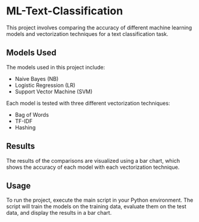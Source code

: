 # ML-Text-Classification

This project involves comparing the accuracy of different machine learning models and vectorization techniques for a text classification task.

## Models Used

The models used in this project include:

- Naive Bayes (NB)
- Logistic Regression (LR)
- Support Vector Machine (SVM)

Each model is tested with three different vectorization techniques:

- Bag of Words
- TF-IDF
- Hashing

## Results

The results of the comparisons are visualized using a bar chart, which shows the accuracy of each model with each vectorization technique.

## Usage

To run the project, execute the main script in your Python environment. The script will train the models on the training data, evaluate them on the test data, and display the results in a bar chart.
